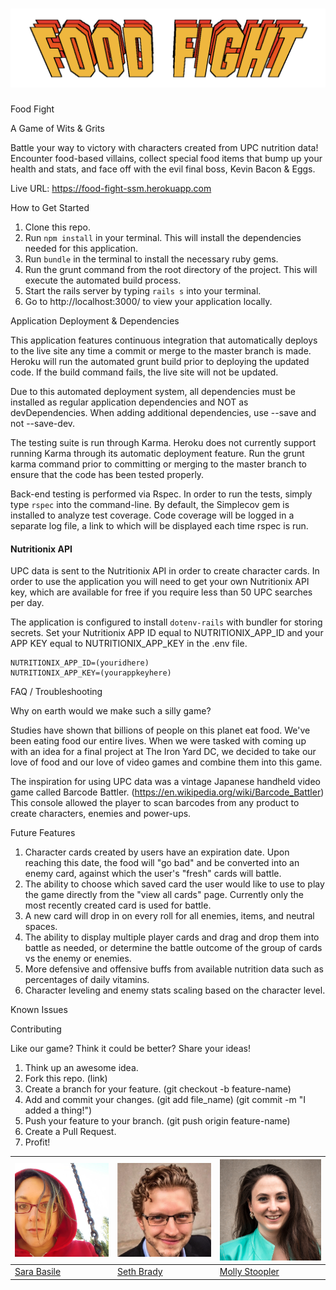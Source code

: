 # ![pageres](app/client/images/food_fight_logo.png)





Food Fight

A Game of Wits & Grits

Battle your way to victory with characters created from UPC nutrition data!
Encounter food-based villains, collect special food items that bump up your health and stats, and face off with the evil final boss, Kevin Bacon & Eggs.

Live URL: https://food-fight-ssm.herokuapp.com


How to Get Started

1. Clone this repo.
2. Run `npm install` in your terminal. This will install the dependencies needed for this application.
3. Run `bundle` in the terminal to install the necessary ruby gems.
4. Run the grunt command from the root directory of the project. This will execute the automated build process.
5. Start the rails server by typing `rails s` into your terminal.
6. Go to http://localhost:3000/ to view your application locally.


Application Deployment & Dependencies

This application features continuous integration that automatically deploys to the live site any time a commit or merge to the master branch is made. Heroku will run the automated grunt build prior to deploying the updated code. If the build command fails, the live site will not be updated.

Due to this automated deployment system, all dependencies must be installed as regular application dependencies and NOT as devDependencies. When adding additional dependencies, use --save and not --save-dev.

The testing suite is run through Karma. Heroku does not currently support running Karma through its automatic deployment feature. Run the grunt karma command prior to committing or merging to the master branch to ensure that the code has been tested properly.

Back-end testing is performed via Rspec. In order to run the tests, simply type `rspec` into the command-line. By default, the Simplecov gem is installed to analyze test coverage. Code coverage will be logged in a separate log file, a link to which will be displayed each time rspec is run.


#### Nutritionix API
UPC data is sent to the Nutritionix API in order to create character cards. In order to use the application you will need to get your own Nutritionix API key, which are available for free if you require less than 50 UPC searches per day.

The application is configured to install `dotenv-rails` with bundler for storing  secrets. Set your Nutritionix APP ID equal to NUTRITIONIX_APP_ID and your APP KEY equal to NUTRITIONIX_APP_KEY in the .env file.

 ```
 NUTRITIONIX_APP_ID=(youridhere)
 NUTRITIONIX_APP_KEY=(yourappkeyhere)
 ```



FAQ / Troubleshooting

Why on earth would we make such a silly game?

Studies have shown that billions of people on this planet eat food. We've been eating food our entire lives. When we were tasked with coming up with an idea for a final project at The Iron Yard DC, we decided to take our love of food and our love of video games and combine them into this game.

The inspiration for using UPC data was a vintage Japanese handheld video game called Barcode Battler. (https://en.wikipedia.org/wiki/Barcode_Battler) This console allowed the player to scan barcodes from any product to create characters, enemies and power-ups.


Future Features

1) Character cards created by users have an expiration date. Upon reaching this date, the food will "go bad" and be converted into an enemy card, against which the user's "fresh" cards will battle.
2) The ability to choose which saved card the user would like to use to play the game directly from the "view all cards" page. Currently only the most recently created card is used for battle.
3) A new card will drop in on every roll for all enemies, items, and neutral spaces.
4) The ability to display multiple player cards and drag and drop them into battle as needed, or determine the battle outcome of the group of cards vs the enemy or enemies.
5) More defensive and offensive buffs from available nutrition data such as percentages of daily vitamins.
6) Character leveling and enemy stats scaling based on the character level.


Known Issues


Contributing

Like our game? Think it could be better? Share your ideas!
1. Think up an awesome idea.
2. Fork this repo. (link)
3. Create a branch for your feature. (git checkout -b feature-name)
4. Add and commit your changes. (git add file_name) (git commit -m "I added a thing!")
5. Push your feature to your branch. (git push origin feature-name)
6. Create a Pull Request.
7. Profit!


[![Sara Basile](app/client/images/sara_pic.jpg)](https://github.com/WatchTheGap) | [![Seth Brady](app/client/images/seth.jpg)](http://www.sethgabrielbrady.com) | [![Molly Stoopler](app/client/images/molly_pic.png)](https://github.com/mstoople532)
---|---|---
[Sara Basile](https://github.com/WatchTheGap) | [Seth Brady](http://www.sethgabrielbrady.com) | [Molly Stoopler](https://github.com/mstoople532)
